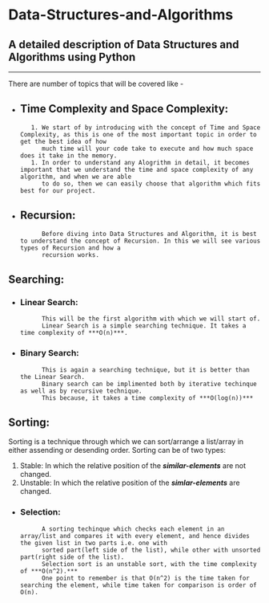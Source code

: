 # Data-Structures-and-Algorithms
A detailed description of Data Structures and Algorithms using Python
---
---
There are number of topics that will be covered like - 
* ## Time Complexity and Space Complexity:
         1. We start of by introducing with the concept of Time and Space Complexity, as this is one of the most important topic in order to get the best idea of how 
            much time will your code take to execute and how much space does it take in the memory.
         1. In order to understand any Alogrithm in detail, it becomes important that we understand the time and space complexity of any algorithm, and when we are able
            to do so, then we can easily choose that algorithm which fits best for our project.
* ## Recursion:
            Before diving into Data Structures and Algorithm, it is best to understand the concept of Recursion. In this we will see various types of Recursion and how a
            recursion works.
## Searching:
* ### Linear Search:
            This will be the first algorithm with which we will start of. 
            Linear Search is a simple searching technique. It takes a time complexity of ***O(n)***. 
* ### Binary Search:
            This is again a searching technique, but it is better than the Linear Search.
            Binary search can be implimented both by iterative techinque as well as by recursive technique.
            This because, it takes a time complexity of ***O(log(n))***
## Sorting:
Sorting is a technique through which we can sort/arrange a list/array in either assending or desending order.
Sorting can be of two types:
   1. Stable: In which the relative position of the ***similar-elements*** are not changed.
   1. Unstable: In which the relative position of the ***simlar-elements*** are changed. 
* ### Selection:
            A sorting techinque which checks each element in an array/list and compares it with every element, and hence divides the given list in two parts i.e. one with
            sorted part(left side of the list), while other with unsorted part(right side of the list).
            Selection sort is an unstable sort, with the time complexity of ***O(n^2).***
            One point to remember is that O(n^2) is the time taken for searching the element, while time taken for comparison is order of O(n).   
         
